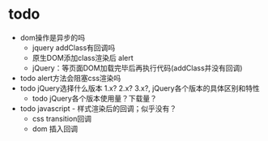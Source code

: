 # todo
* dom操作是异步的吗
  * jquery addClass有回调吗
  * 原生DOM添加class渲染后 alert
  * jQuery：等页面DOM加载完毕后再执行代码(addClass并没有回调)
* todo alert方法会阻塞css渲染吗
* todo jQuery选择什么版本 1.x? 2.x? 3.x?, jQuery各个版本的具体区别和特性
  * todo jQuery各个版本使用量？下载量？
* todo javascript - 样式渲染后的回调；似乎没有？
  * css transition回调
  * dom 插入回调
